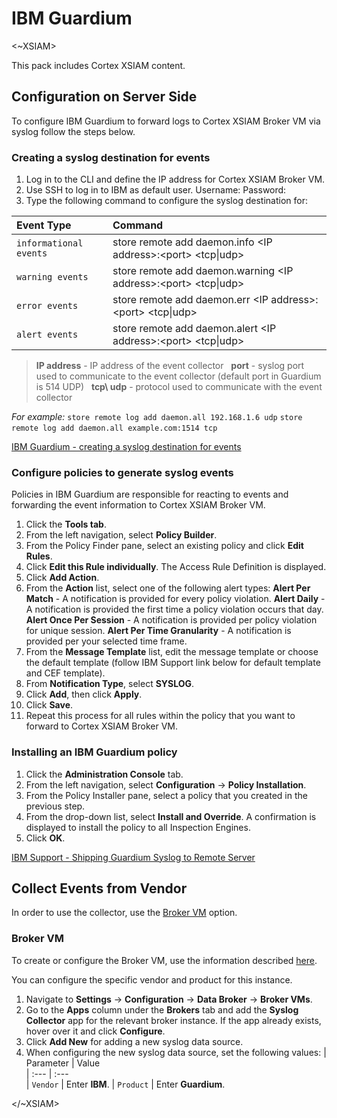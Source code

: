 # IBM Guardium
 
<~XSIAM>
 
This pack includes Cortex XSIAM content.
 
## Configuration on Server Side

To configure IBM Guardium to forward logs to Cortex XSIAM Broker VM via syslog follow the steps below.

### Creating a syslog destination for events
1. Log in to the CLI and define the IP address for Cortex XSIAM Broker VM.
2. Use SSH to log in to IBM as default user.
   Username: <user name>
   Password: <password> 
3. Type the following command to configure the syslog destination for: 

|  Event Type   | Command   
| :---          | :---        
| `informational events`      | store remote add daemon.info \<IP address>:\<port> <tcp\|udp>
| `warning events`     | store remote add daemon.warning \<IP address>:\<port> <tcp\|udp>
| `error events` | store remote add daemon.err \<IP address>:\<port> <tcp\|udp>
| `alert events` | store remote add daemon.alert \<IP address>:\<port> <tcp\|udp>
   

> **IP address** - IP address of the event collector &nbsp;
> **port** - syslog port used to communicate to the event collector (default port in Guardium is 514 UDP) &nbsp;
> **tcp\ udp** - protocol used to communicate with the event collector &nbsp;

*For example:*
`store remote log add daemon.all 192.168.1.6 udp`
`store remote log add daemon.all example.com:1514 tcp`
&nbsp;

[IBM Guardium - creating a syslog destination for events](https://www.ibm.com/docs/en/qsip/7.4?topic=guardium-creating-syslog-destination-events)

### Configure policies to generate syslog events
Policies in IBM Guardium are responsible for reacting to events and forwarding the event information to Cortex XSIAM Broker VM.

1. Click the **Tools tab**.
2. From the left navigation, select **Policy Builder**.
3. From the Policy Finder pane, select an existing policy and click **Edit Rules**.
4. Click **Edit this Rule individually**.
   The Access Rule Definition is displayed.
5. Click **Add Action**.
6. From the **Action** list, select one of the following alert types:
   **Alert Per Match** - A notification is provided for every policy violation.
   **Alert Daily** - A notification is provided the first time a policy violation occurs that day.
   **Alert Once Per Session** - A notification is provided per policy violation for unique session.
   **Alert Per Time Granularity** - A notification is provided per your selected time frame.
7. From the **Message Template** list, edit the message template or choose the default template (follow IBM Support link below for default template and CEF template).
8. From **Notification Type**, select **SYSLOG**.
9. Click **Add**, then click **Apply**.
10. Click **Save**.
11. Repeat this process for all rules within the policy that you want to forward to Cortex XSIAM Broker VM.


### Installing an IBM Guardium policy
1. Click the **Administration Console** tab.
2. From the left navigation, select **Configuration** &rarr; **Policy Installation**.
3. From the Policy Installer pane, select a policy that you created in the previous step.
4. From the drop-down list, select **Install and Override**.
   A confirmation is displayed to install the policy to all Inspection Engines.
5. Click **OK**.


[IBM Support - Shipping Guardium Syslog to Remote Server](https://www.ibm.com/support/pages/shipping-guardium-syslog-remote-server)

 
## Collect Events from Vendor
In order to use the collector, use the [Broker VM](#broker-vm) option.
 
### Broker VM
To create or configure the Broker VM, use the information described [here](https://docs-cortex.paloaltonetworks.com/r/Cortex-XDR/Cortex-XDR-Pro-Administrator-Guide/Configure-the-Broker-VM).
 
You can configure the specific vendor and product for this instance.
 
1. Navigate to **Settings** &rarr; **Configuration** &rarr; **Data Broker** &rarr; **Broker VMs**.
2. Go to the **Apps** column under the **Brokers** tab and add the **Syslog Collector** app for the relevant broker instance. If the app already exists, hover over it and click **Configure**.
3. Click **Add New** for adding a new syslog data source.
4. When configuring the new syslog data source, set the following values:
| Parameter     | Value   
| :---          | :---        
| `Vendor`      | Enter **IBM**.
| `Product`     | Enter **Guardium**.

 
</~XSIAM>